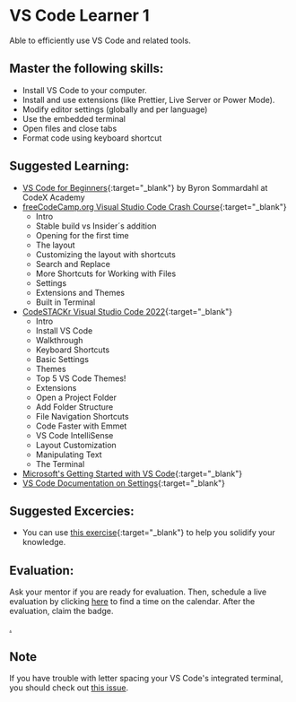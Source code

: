 # VS Code Learner 1

Able to efficiently use VS Code and related tools.

## Master the following skills:

- Install VS Code to your computer.
- Install and use extensions (like Prettier, Live Server or Power Mode).
- Modify editor settings (globally and per language)
- Use the embedded terminal
- Open files and close tabs
- Format code using keyboard shortcut

## Suggested Learning:

- [VS Code for Beginners](https://youtu.be/0fROnrISdZU){:target="\_blank"} by Byron Sommardahl at CodeX Academy
- [freeCodeCamp.org Visual Studio Code Crash Course](https://www.youtube.com/watch?v=WPqXP_kLzpo&ab_channel=freeCodeCamp.org){:target="\_blank"}
  - Intro
  - Stable build vs Insider´s addition
  - Opening for the first time
  - The layout
  - Customizing the layout with shortcuts
  - Search and Replace
  - More Shortcuts for Working with Files
  - Settings
  - Extensions and Themes
  - Built in Terminal
- [CodeSTACKr Visual Studio Code 2022](https://youtu.be/fJEbVCrEMSE){:target="\_blank"}
  - Intro
  - Install VS Code
  - Walkthrough
  - Keyboard Shortcuts
  - Basic Settings
  - Themes
  - Top 5 VS Code Themes!
  - Extensions
  - Open a Project Folder
  - Add Folder Structure
  - File Navigation Shortcuts
  - Code Faster with Emmet
  - VS Code IntelliSense
  - Layout Customization
  - Manipulating Text
  - The Terminal
- [Microsoft's Getting Started with VS Code](https://code.visualstudio.com/docs/introvideos/basics){:target="\_blank"}
- [VS Code Documentation on Settings](https://code.visualstudio.com/docs/getstarted/settings){:target="\_blank"}

## Suggested Excercies:

- You can use [this exercise](https://docs.google.com/document/d/e/2PACX-1vSvz6Y9ERJ9pm-8DeuJgoIG461k8sJoRu_O5FDC-M_-ON8JYg4_qzZlLHcrGo0t2NO5jVXuYOztUq4N/pub){:target="\_blank"} to help you solidify your knowledge.

## Evaluation:

Ask your mentor if you are ready for evaluation. Then, schedule a live evaluation by clicking [here](https://calendly.com/codex-evaluations/1-first-steps?a1=VS%20Code%20Learner%201&a2=hpvFRz6yTtu2VvQPyA8LFg) to find a time on the calendar. After the evaluation, claim the badge.

[.](level-1)

## Note

If you have trouble with letter spacing your VS Code's integrated terminal, you should check out [this issue](https://github.com/microsoft/vscode/issues/35681).
